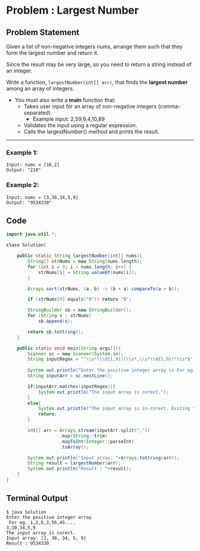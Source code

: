 # Problem : Largest Number

## Problem Statement

Given a list of non-negative integers nums, arrange them such that they form the largest number and return it.

Since the result may be very large, so you need to return a string instead of an integer.

Write a function, `largestNumber(int[] arr)`, that finds the **largest number** among an array of integers.

- You must also write a **main** function that:
  - Takes user input for an array of non-negative integers (comma- separated).
    - Example input: 2,59,9,4,10,89
  - Validates the input using a regular expression.
  - Calls the largestNumber() method and prints the result.

---

### Example 1:
```
Input: nums = [10,2]
Output: "210"
```

### Example 2:
```
Input: nums = [3,30,34,5,9]
Output: "9534330"
```

## Code
```java
import java.util.*;

class Solution{

    public static String largestNumber(int[] nums){
        String[] strNums = new String[nums.length];
        for (int i = 0; i < nums.length; i++) {
            strNums[i] = String.valueOf(nums[i]);
        }

        Arrays.sort(strNums, (a, b) -> (b + a).compareTo(a + b));

        if (strNums[0].equals("0")) return "0";

        StringBuilder sb = new StringBuilder();
        for (String s : strNums) 
            sb.append(s);

        return sb.toString();
    }

    public static void main(String args[]){
        Scanner sc = new Scanner(System.in);
        String inputRegex = "^\\s*(\\d{1,9})(\\s*,\\s*\\d{1,9})*\\s*$";
        
        System.out.println("Enter the positive integer array \n For eg. 1,2,6,3,56,45....");
        String inputArr = sc.nextLine();

        if(inputArr.matches(inputRegex)){
            System.out.println("The input array is corect.");
        }
        else{
            System.out.println("The input array is in-corect. Exiting the program...");
            return;
        }

        int[] arr = Arrays.stream(inputArr.split(","))
                    .map(String::trim)
                    .mapToInt(Integer::parseInt)
                    .toArray();

        System.out.println("Input array: "+Arrays.toString(arr));
        String result = largestNumber(arr);
        System.out.println("Result : "+result);
    }
}
```
## Terminal Output
```
$ java Solution
Enter the positive integer array 
 For eg. 1,2,6,3,56,45....
3,30,34,5,9
The input array is corect.
Input array: [3, 30, 34, 5, 9]
Result : 9534330
```